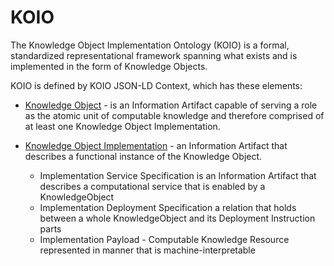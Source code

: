 # KOIO

The Knowledge Object Implementation Ontology (KOIO) is a formal, standardized representational 
framework spanning what exists and is implemented in the form of Knowledge Objects.  
                                                            
KOIO is defined by KOIO JSON-LD Context, which has these elements:

- [Knowledge Object](http://kgrid.org/koio/contexts/knowledgeobject.jsonld) - is an Information Artifact capable of serving a role as the atomic unit of 
computable knowledge and therefore comprised of at least one Knowledge Object Implementation. 

- [Knowledge Object Implementation](http://kgrid.org/koio/contexts/implementation.jsonld) - an Information Artifact that describes a functional instance of the Knowledge Object. 
    - Implementation Service Specification is an Information Artifact that describes a computational 
    service that is enabled by a KnowledgeObject
    - Implementation Deployment Specification a relation that holds between a whole KnowledgeObject 
    and its Deployment Instruction parts
    - Implementation Payload - Computable Knowledge Resource represented in manner that is machine-interpretable 
